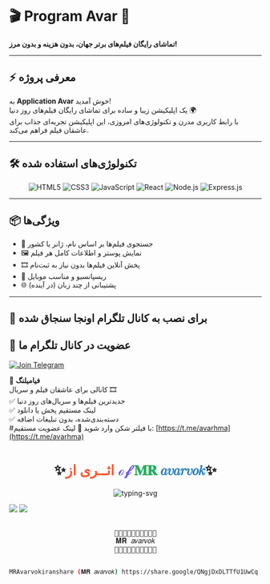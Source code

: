 # 🎬 Program Avar 🎥  
**تماشای رایگان فیلم‌های برتر جهان، بدون هزینه و بدون مرز!**  

---

## ⚡ معرفی پروژه

به **Application Avar** خوش آمدید!  
یک اپلیکیشن زیبا و ساده برای تماشای رایگان فیلم‌های روز دنیا 🌍  
با رابط کاربری مدرن و تکنولوژی‌های امروزی، این اپلیکیشن تجربه‌ای جذاب برای عاشقان فیلم فراهم می‌کند.

---

## 🛠️ تکنولوژی‌های استفاده شده

<div align="center">
  
  <img src="https://img.shields.io/badge/HTML5-E34F26?style=for-the-badge&logo=html5&logoColor=white" alt="HTML5"/>
  <img src="https://img.shields.io/badge/CSS3-1572B6?style=for-the-badge&logo=css3&logoColor=white" alt="CSS3"/>
  <img src="https://img.shields.io/badge/JavaScript-F7DF1E?style=for-the-badge&logo=javascript&logoColor=black" alt="JavaScript"/>
  <img src="https://img.shields.io/badge/React-20232A?style=for-the-badge&logo=react&logoColor=61DAFB" alt="React"/>
  <img src="https://img.shields.io/badge/Node.js-339933?style=for-the-badge&logo=nodedotjs&logoColor=white" alt="Node.js"/>
  <img src="https://img.shields.io/badge/Express.js-000000?style=for-the-badge&logo=express&logoColor=white" alt="Express.js"/>
</div>

---

## 📦 ویژگی‌ها

- 🔎 جستجوی فیلم‌ها بر اساس نام، ژانر یا کشور  
- 🖼️ نمایش پوستر و اطلاعات کامل هر فیلم  
- 🎞️ پخش آنلاین فیلم‌ها بدون نیاز به ثبت‌نام  
- 📱 ریسپانسیو و مناسب موبایل  
- 🌐 پشتیبانی از چند زبان (در آینده)

---

## 🚀 برای نصب به کانال تلگرام اونجا سنجاق شده 
## 📢 عضویت در کانال تلگرام ما

[![Join Telegram](https://img.shields.io/badge/عضویت_در_تلگرام-30363D?style=for-the-badge&logo=telegram&logoColor=white)](https://t.me/avarhma)

📲 **فیامیلنگ**  
کانالی برای عاشقان فیلم و سریال 🎞️  
✅ جدیدترین فیلم‌ها و سریال‌های روز دنیا  
✅ لینک مستقیم پخش یا دانلود  
✅ دسته‌بندی‌شده، بدون تبلیغات اضافه  
#با فیلتر شکن وارد شوید 
📡 لینک عضویت مستقیم: [https://t.me/avarhma](https://t.me/avarhma) 




<h1 align="center">
  ✨<span style="color:#FF5733;">اثــری از </span> 
  <span style="color:#6C5CE7;">ℴ𝒻</span> 
  <span style="color:#27AE60;">𝐌𝐑</span> 
  <span style="color:#2980B9;">𝑎𝑣𝑎𝑟𝑣𝑜𝑘</span>✨
</h1>

<p align="center">
  <img src="https://readme-typing-svg.demolab.com?font=Fira+Code&size=28&duration=4000&pause=500&color=00FFF0&center=true&vCenter=true&width=800&height=80&lines=🆃︎🆁︎🅰︎🅲︎🅴︎+ℴ𝒻+𝐌𝐑+𝑎𝑣𝑎𝑟𝑣𝑜𝑘" alt="typing-svg" />
</p>

<p align="![1000332375](https://github.com/user-attachments/assets/2a319126-04d2-4f28-840f-16c735f6919c)
">
  <img src="https://img.shields.io/badge/Code%20by-MR%20avarvok-%2300f0ff?style=for-the-badge&logo=github&logoColor=white" />
  <img src="https://img.shields.io/badge/Language-Magic%20Mix%20🧪-purple?style=for-the-badge&logo=python&logoColor=white" />
</p>

<pre align="center">

🔹🔸🔹🔸🔹🔸🔹🔸🔹🔸
𝐌𝐑 𝑎𝑣𝑎𝑟𝑣𝑜𝑘
🔹🔸🔹🔸🔹🔸🔹🔸🔹🔸

</pre>







```bash
MRAvarvokiranshare (𝐌𝐑 𝑎𝑣𝑎𝑟𝑣𝑜𝑘) https://share.google/QNgjDxDLTTfU1UwCq
